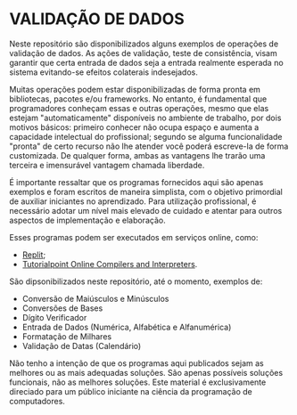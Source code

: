 # VALIDAÇÃO DE DADOS

Neste repositório são disponibilizados alguns exemplos de operações de validação de dados. As ações de validação, teste de consistência, visam garantir que certa entrada de dados seja a entrada realmente esperada no sistema evitando-se efeitos colaterais indesejados.

Muitas operações podem estar disponibilizadas de forma pronta em bibliotecas, pacotes e/ou frameworks. No entanto, é fundamental que programadores conheçam essas e outras operações, mesmo que elas estejam "automaticamente" disponíveis no ambiente de trabalho, por dois motivos básicos: primeiro conhecer não ocupa espaço e aumenta a capacidade intelectual do profissional; segundo se alguma funcionalidade "pronta" de certo recurso não lhe atender você poderá escreve-la de forma customizada. De qualquer forma, ambas as vantagens lhe trarão uma terceira e imensurável vantagem chamada liberdade.

É importante ressaltar que os programas fornecidos aqui são apenas exemplos e foram escritos de maneira simplista, com o objetivo primordial de auxiliar iniciantes no aprendizado. Para utilização profissional, é necessário adotar um nível mais elevado de cuidado e atentar para outros aspectos de implementação e elaboração.

Esses programas podem ser executados em serviços online, como:

- [Replit](https://replit.com/);
- [Tutorialpoint Online Compilers and Interpreters](https://www.tutorialspoint.com/codingground.htm).

São dipsonibilizados neste repositório, até o momento, exemplos de:

- Conversão de Maiúsculos e Minúsculos
- Conversões de Bases
- Dígito Verificador
- Entrada de Dados (Numérica, Alfabética e Alfanumérica)
- Formatação de Milhares
- Validação de Datas (Calendário)

Não tenho a intenção de que os programas aqui publicados sejam as melhores ou as mais adequadas soluções. São apenas possíveis soluções funcionais, não as melhores soluções. Este material é exclusivamente direciado para um público iniciante na ciência da programação de computadores.

